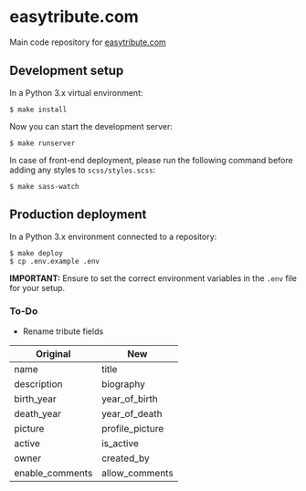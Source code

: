 # easytribute.com
Main code repository for [easytribute.com](https://www.easytribute.com)

## Development setup

In a Python 3.x virtual environment:
```
$ make install
```

Now you can start the development server:
```
$ make runserver
```

In case of front-end deployment, please run the following command before adding any styles to `scss/styles.scss`:
```
$ make sass-watch
```

## Production deployment

In a Python 3.x environment connected to a repository:
```
$ make deploy
$ cp .env.example .env
```

**IMPORTANT:** Ensure to set the correct environment variables in the `.env` file for your setup.

### To-Do
- Rename tribute fields

| Original        | New             |
|-----------------|-----------------|
| name            | title           |
| description     | biography       |
| birth_year      | year_of_birth   |
| death_year      | year_of_death   |
| picture         | profile_picture |
| active          | is_active       |
| owner           | created_by      |
| enable_comments | allow_comments  |
